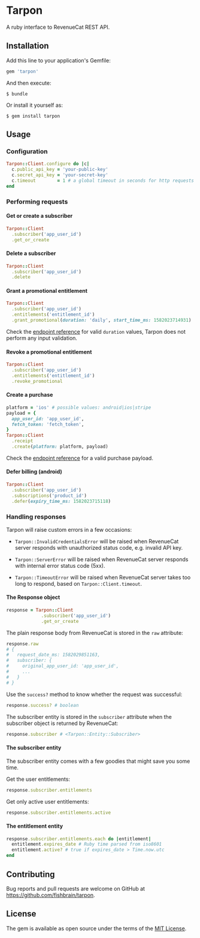 # Tarpon

A ruby interface to RevenueCat REST API.

## Installation

Add this line to your application's Gemfile:

```ruby
gem 'tarpon'
```

And then execute:

    $ bundle

Or install it yourself as:

    $ gem install tarpon

## Usage

### Configuration

```ruby
Tarpon::Client.configure do |c|
  c.public_api_key = 'your-public-key'
  c.secret_api_key = 'your-secret-key'
  c.timeout        = 1 # a global timeout in seconds for http requests to RevenueCat server, default is 5 seconds
end
```

### Performing requests

#### Get or create a subscriber

```ruby
Tarpon::Client
  .subscriber('app_user_id')
  .get_or_create
```

#### Delete a subscriber

```ruby
Tarpon::Client
  .subscriber('app_user_id')
  .delete
```

#### Grant a promotional entitlement

```ruby
Tarpon::Client
  .subscriber('app_user_id')
  .entitlements('entitlement_id')
  .grant_promotional(duration: 'daily', start_time_ms: 1582023714931)
```

Check the [endpoint reference](https://docs.revenuecat.com/reference#grant-a-promotional-entitlement) for valid `duration` values, Tarpon does not perform any input validation.

#### Revoke a promotional entitlement

```ruby
Tarpon::Client
  .subscriber('app_user_id')
  .entitlements('entitlement_id')
  .revoke_promotional
```

#### Create a purchase

```ruby
platform = 'ios' # possible values: android|ios|stripe
payload = {
  app_user_id: 'app_user_id',
  fetch_token: 'fetch_token',
}
Tarpon::Client
  .receipt
  .create(platform: platform, payload)
```

Check the [endpoint reference](https://docs.revenuecat.com/reference#receipts) for a valid purchase payload.

#### Defer billing (android)

```ruby
Tarpon::Client
  .subscriber('app_user_id')
  .subscriptions('product_id')
  .defer(expiry_time_ms: 1582023715118)
```

### Handling responses

Tarpon will raise custom errors in a few occasions:

- `Tarpon::InvalidCredentialsError` will be raised when RevenueCat server responds with unauthorized status code, e.g. invalid API key.

- `Tarpon::ServerError` will be raised when RevenueCat server responds with internal error status code (5xx).

- `Tarpon::TimeoutError` will be raised when RevenueCat server takes too long to respond, based on `Tarpon::Client.timeout`.


#### The Response object

```ruby
response = Tarpon::Client
             .subscriber('app_user_id')
             .get_or_create
```

The plain response body from RevenueCat is stored in the `raw` attribute:

```ruby
response.raw
# {
#   request_date_ms: 1582029851163,
#   subscriber: {
#     original_app_user_id: 'app_user_id',
#     ...
#   }
# }
```

Use the `success?` method to know whether the request was successful:

```ruby
response.success? # boolean
```

The subscriber entity is stored in the `subscriber` attribute when the subscriber object is returned by RevenueCat:

```ruby
response.subscriber # <Tarpon::Entity::Subscriber>
```

#### The subscriber entity

The subscriber entity comes with a few goodies that might save you some time.

Get the user entitlements:

```ruby
response.subscriber.entitlements
```

Get only active user entitlements:

```ruby
response.subscriber.entitlements.active
```

#### The entitlement entity

```ruby
response.subscriber.entitlements.each do |entitlement|
  entitlement.expires_date # Ruby time parsed from iso8601
  entitlement.active? # true if expires_date > Time.now.utc
end
```

## Contributing

Bug reports and pull requests are welcome on GitHub at https://github.com/fishbrain/tarpon.

## License

The gem is available as open source under the terms of the [MIT License](https://opensource.org/licenses/MIT).
